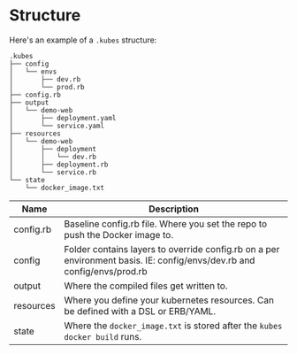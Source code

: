 # Structure

Here's an example of a `.kubes` structure:

    .kubes
    ├── config
    │   └── envs
    │       ├── dev.rb
    │       └── prod.rb
    ├── config.rb
    ├── output
    │   └── demo-web
    │       ├── deployment.yaml
    │       └── service.yaml
    ├── resources
    │   └── demo-web
    │       ├── deployment
    │       │   └── dev.rb
    │       ├── deployment.rb
    │       └── service.rb
    └── state
        └── docker_image.txt

Name | Description
--- | ---
config.rb | Baseline config.rb file. Where you set the repo to push the Docker image to.
config | Folder contains layers to override config.rb on a per environment basis. IE: config/envs/dev.rb and config/envs/prod.rb
output | Where the compiled files get written to.
resources | Where you define your kubernetes resources. Can be defined with a DSL or ERB/YAML.
state | Where the `docker_image.txt` is stored after the `kubes docker build` runs.